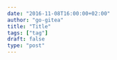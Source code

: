 ```yaml
---
date: "2016-11-08T16:00:00+02:00"
author: "go-gitea"
title: "Title"
tags: ["tag"]
draft: false
type: "post"
---
```

